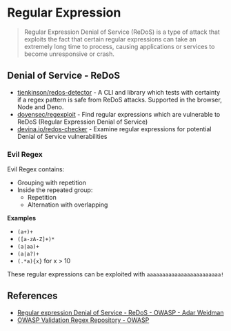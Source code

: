 # Regular Expression

> Regular Expression Denial of Service (ReDoS) is a type of attack that exploits the fact that certain regular expressions can take an extremely long time to process, causing applications or services to become unresponsive or crash. 


## Denial of Service - ReDoS

* [tjenkinson/redos-detector](https://github.com/tjenkinson/redos-detector) - A CLI and library which tests with certainty if a regex pattern is safe from ReDoS attacks. Supported in the browser, Node and Deno.
* [doyensec/regexploit](https://github.com/doyensec/regexploit) - Find regular expressions which are vulnerable to ReDoS (Regular Expression Denial of Service)
* [devina.io/redos-checker](https://devina.io/redos-checker) - Examine regular expressions for potential Denial of Service vulnerabilities


### Evil Regex

Evil Regex contains:

* Grouping with repetition
* Inside the repeated group:
    * Repetition
    * Alternation with overlapping

**Examples**

* `(a+)+`
* `([a-zA-Z]+)*`
* `(a|aa)+`
* `(a|a?)+`
* `(.*a){x}` for x \> 10

These regular expressions can be exploited with `aaaaaaaaaaaaaaaaaaaaaaaa!`


## References

* [Regular expression Denial of Service - ReDoS - OWASP - Adar Weidman](https://owasp.org/www-community/attacks/Regular_expression_Denial_of_Service_-_ReDoS)
* [OWASP Validation Regex Repository - OWASP](https://wiki.owasp.org/index.php/OWASP_Validation_Regex_Repository)